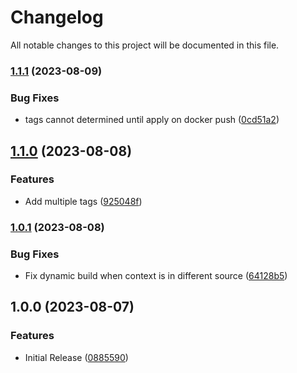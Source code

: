 # Changelog

All notable changes to this project will be documented in this file.

### [1.1.1](https://github.com/Redevaerk/terraform-docker-image/compare/v1.1.0...v1.1.1) (2023-08-09)


### Bug Fixes

* tags cannot determined until apply on docker push ([0cd51a2](https://github.com/Redevaerk/terraform-docker-image/commit/0cd51a2f84aa78f5d2ab7d593388061283f9fa83))

## [1.1.0](https://github.com/Redevaerk/terraform-docker-image/compare/v1.0.1...v1.1.0) (2023-08-08)


### Features

* Add multiple tags ([925048f](https://github.com/Redevaerk/terraform-docker-image/commit/925048f440a41e560f8b91dd00376a8993504b5b))

### [1.0.1](https://github.com/Redevaerk/terraform-docker-image/compare/v1.0.0...v1.0.1) (2023-08-08)


### Bug Fixes

* Fix dynamic build when context is in different source ([64128b5](https://github.com/Redevaerk/terraform-docker-image/commit/64128b54a168912701f8404e4ebe8c05aa308586))

## 1.0.0 (2023-08-07)


### Features

* Initial Release ([0885590](https://github.com/Redevaerk/terraform-docker-image/commit/08855907f799d59d9eb2c760ef565715e19a8262))
